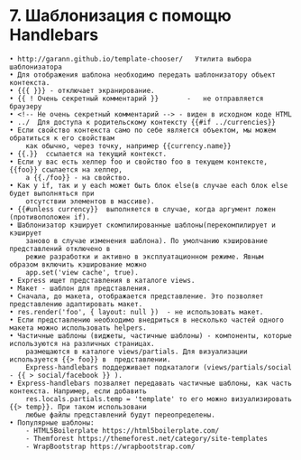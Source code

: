 # 7. Шаблонизация с помощю Handlebars

	• http://garann.github.io/template-chooser/   Утилита выбора шаблонизатора
	• Для отображения шаблона необходимо передать шаблонизатору объект контекста.
	• {{{ }}} - отключает экранирование.
	• {{ ! Очень секретный комментарий }}  		-	не отправляется браузеру
	• <!-- Не очень секретный комментарий --> - виден в исходном коде HTML
	• ../  Для доступа к родительскому контексту {{#if ../currencies}}
	• Если свойство контекста само по себе является объектом, мы можем обратиться к его свойствам
		как обычно, через точку, например {{currency.name}}
	• {{.}}  ссылается на текущий контекст.
	• Если у вас есть хелпер foo и свойство foo в текущем контексте, {{foo}} ссылается на хелпер,
		а {{./foo}} - на свойство.
	• Как у if, так и у each может быть блок else(в случае each блок else будет выполняться при 
		отсутствии элементов в массиве).
	• {{#unless currency}}  выполняется в случае, когда аргумент ложен (противоположен if).
	• Шаблонизатор кэширует скомпилированные шаблоны(перекомпилирует и кэширует 
		заново в случае изменения шаблона). По умолчанию кэширование представлений отключено в 
		режие разработки и активно в эксплуатационном режиме. Явным образом включить кэширование можно
		app.set('view cache', true).
	• Express ищет представления в каталоге views.
	• Макет - шаблон для представления.
	• Сначала, до макета, отображается представление. Это позволяет представлению адаптировать макет.
	• res.render('foo', { layout: null })  - не использовать макет.
	• Если представлению необходимо внедриться в несколько частей одного макета можно использовать helpers.
	• Частичные шаблоны (виджеты, частичные шаблоны) - компоненты, которые используются на различных страницах.
		размещаются в каталоге views/partials. Для визуализации используется {{> foo}} в  представлении.
		Express-handlebars поддерживает подкаталоги (views/partials/social - {{ > social/facebook }} ).
	• Express-handlebars позваляет передавать частичные шаблоны, как часть контекста. Например, если добавить
		res.locals.partials.temp = 'template' то его можно визуализировать {{> temp}}. При таком использовани
		любые файлы представлений будут переопределены.
	• Популярные шаблоны:
		- HTML5Boilerplate https://html5boilerplate.com/
		- Themforest https://themeforest.net/category/site-templates
		- WrapBootstrap https://wrapbootstrap.com/